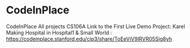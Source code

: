 # CodeInPlace
CodeInPlace All projects
CS106A
Link to the First Live Demo Project: Karel Making Hospital in Hospital1 & Small World : https://codeinplace.stanford.edu/cip3/share/ToEeViV9lRVR05Sig8yh
